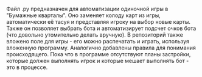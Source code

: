 Файл .py предназначен для автоматизации одиночной игры в "Бумажные кварталы". Оно заменяет колоду карт из игры, автоматически её тасуя и представляя игроку на выбор новые карты.
Также он позволяет выбрать бота и автоматизирует подсчет очков бота (что довольно утомительно делать вручную). 
В репозиторий также вложено поле для игры - его можно распечатать и играть, используя вложенную программу.
Аналогично добавлены правила для понимания происходящего.
Пока что в программе отсутствуют планы застройки, которые должен выполнять игрок и которые мешает выполнять бот - это в процессе. 
